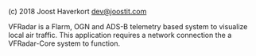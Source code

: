 (c) 2018 Joost Haverkort
dev@joostit.com

VFRadar is a Flarm, OGN and ADS-B telemetry based system to visualize local air traffic. This application requires a network connection the a VFRadar-Core system to function.